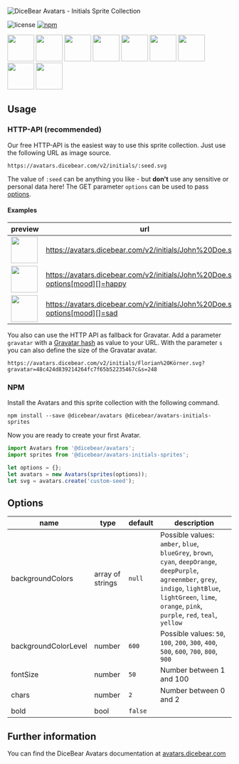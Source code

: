 ![DiceBear Avatars - Initials Sprite Collection](https://raw.githubusercontent.com/DiceBear/avatars/master/packages/avatars-initials-sprites/banner.svg?sanitize=true)

![license](https://img.shields.io/npm/l/@dicebear/avatars-initials-sprites.svg?style=flat-square)
[![npm](https://img.shields.io/npm/v/@dicebear/avatars-initials-sprites.svg?style=flat-square)](https://www.npmjs.com/package/@dicebear/avatars-initials-sprites)

<p>
    <img src="https://avatars.dicebear.com/v2/initials/John%20Doe.svg" width="60" />
    <img src="https://avatars.dicebear.com/v2/initials/Irene%20West.svg" width="60" />
    <img src="https://avatars.dicebear.com/v2/initials/Joshua%20Nelson.svg" width="60" />
    <img src="https://avatars.dicebear.com/v2/initials/Terrence%20Gomez.svg" width="60" />
    <img src="https://avatars.dicebear.com/v2/initials/Charlie%20Sanders.svg" width="60" />
    <img src="https://avatars.dicebear.com/v2/initials/Eli%20Chambers.svg" width="60" />
    <img src="https://avatars.dicebear.com/v2/initials/Carla%20Chavez.svg" width="60" />
    <img src="https://avatars.dicebear.com/v2/initials/Clarence%20Lawson.svg" width="60" />
    <img src="https://avatars.dicebear.com/v2/initials/Vivan%20Wade.svg" width="60" />
</p>

## Usage

### HTTP-API (recommended)

Our free HTTP-API is the easiest way to use this sprite collection. Just use the following URL as image source.

    https://avatars.dicebear.com/v2/initials/:seed.svg

The value of `:seed` can be anything you like - but **don't** use any sensitive or personal data here! The GET parameter
`options` can be used to pass [options](#options).

#### Examples

| preview                                                                                                | url                                                                           |
| ------------------------------------------------------------------------------------------------------ | ----------------------------------------------------------------------------- |
| <img src="https://avatars.dicebear.com/v2/initials/John%20Doe.svg" width="60" />                       | https://avatars.dicebear.com/v2/initials/John%20Doe.svg                       |
| <img src="https://avatars.dicebear.com/v2/initials/John%20Doe.svg?options[mood][]=happy" width="60" /> | https://avatars.dicebear.com/v2/initials/John%20Doe.svg?options[mood][]=happy |
| <img src="https://avatars.dicebear.com/v2/initials/John%20Doe.svg?options[mood][]=sad" width="60" />   | https://avatars.dicebear.com/v2/initials/John%20Doe.svg?options[mood][]=sad   |

You also can use the HTTP API as fallback for Gravatar. Add a parameter `gravatar` with a
[Gravatar hash](https://en.gravatar.com/site/implement/hash/) as value to your URL. With the parameter `s` you can also
define the size of the Gravatar avatar.

    https://avatars.dicebear.com/v2/initials/Florian%20Körner.svg?gravatar=48c424d839214264fc7f65b52235467c&s=248

### NPM

Install the Avatars and this sprite collection with the following command.

    npm install --save @dicebear/avatars @dicebear/avatars-initials-sprites

Now you are ready to create your first Avatar.

```js
import Avatars from '@dicebear/avatars';
import sprites from '@dicebear/avatars-initials-sprites';

let options = {};
let avatars = new Avatars(sprites(options));
let svg = avatars.create('custom-seed');
```

## Options

| name                 | type             | default | description                                                                                                                                                                                                       |
| -------------------- | ---------------- | ------- | ----------------------------------------------------------------------------------------------------------------------------------------------------------------------------------------------------------------- |
| backgroundColors     | array of strings | `null`  | Possible values: `amber`, `blue`, `blueGrey`, `brown`, `cyan`, `deepOrange`, `deepPurple`, `agreenmber`, `grey`, `indigo`, `lightBlue`, `lightGreen`, `lime`, `orange`, `pink`, `purple`, `red`, `teal`, `yellow` |
| backgroundColorLevel | number           | `600`   | Possible values: `50`, `100`, `200`, `300`, `400`, `500`, `600`, `700`, `800`, `900`                                                                                                                              |
| fontSize             | number           | `50`    | Number between 1 and 100                                                                                                                                                                                          |
| chars                | number           | `2`     | Number between 0 and 2                                                                                                                                                                                            |
| bold                 | bool             | `false` |                                                                                                                                                                                                                   |

## Further information

You can find the DiceBear Avatars documentation at [avatars.dicebear.com](https://avatars.dicebear.com)
